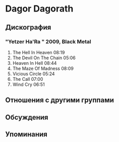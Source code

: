 # Dagor Dagorath



## Дискография

### "Yetzer Ha'Ra " 2009, Black Metal

1. The Hell In Heaven 08:19  
2. The Devil On The Chain 05:06  
3. Heaven In Hell 08:44  
4. The Maze Of Madness 08:09  
5. Vicious Circle 05:24  
6. The Call 07:00  
7. Wind Cry 06:51 


## Отношения с другими группами


## Обсуждения


## Упоминания

